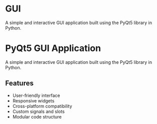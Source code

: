 # GUI
A simple and interactive GUI application built using the PyQt5 library in Python.

# PyQt5 GUI Application

A simple and interactive GUI application built using the PyQt5 library in Python.

## Features

- User-friendly interface
- Responsive widgets
- Cross-platform compatibility
- Custom signals and slots
- Modular code structure
